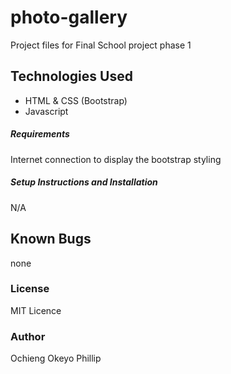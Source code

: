 # photo-gallery
Project files for Final School project phase 1


## Technologies Used
- HTML & CSS (Bootstrap)
- Javascript
##### Requirements
Internet connection to display the bootstrap styling
##### Setup Instructions and Installation
N/A
## Known Bugs
none

### License
MIT Licence
### Author
Ochieng Okeyo Phillip

